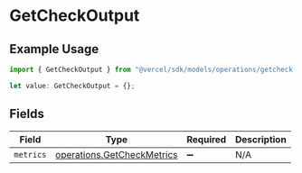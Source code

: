 # GetCheckOutput

## Example Usage

```typescript
import { GetCheckOutput } from "@vercel/sdk/models/operations/getcheck.js";

let value: GetCheckOutput = {};
```

## Fields

| Field                                                                    | Type                                                                     | Required                                                                 | Description                                                              |
| ------------------------------------------------------------------------ | ------------------------------------------------------------------------ | ------------------------------------------------------------------------ | ------------------------------------------------------------------------ |
| `metrics`                                                                | [operations.GetCheckMetrics](../../models/operations/getcheckmetrics.md) | :heavy_minus_sign:                                                       | N/A                                                                      |